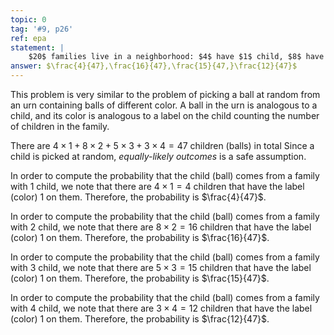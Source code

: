 ```yaml
---
topic: 0
tag: '#9, p26'
ref: epa
statement: | 
    $20$ families live in a neighborhood: $4$ have $1$ child, $8$ have $2$ children, $5$ have $3$ children, and $3$ have $4$ children. If we pick a child at random, what is the probability that they come from a family with $1, 2, 3, 4$ children?
answer: $\frac{4}{47},\frac{16}{47},\frac{15}{47,}\frac{12}{47}$
---
```

This problem is very similar to the problem of picking a ball at random from an urn containing balls of different color. A ball in the urn is analogous to a child, and its color is analogous to a label on the child counting the number of children in the family.

There are $4\times1+8\times2+5\times3+3\times4=47$ children (balls) in total Since a child is picked at random, *equally-likely outcomes* is a safe assumption. 

In order to compute the probability that the child (ball) comes from a family with $1$ child, we note that there are $4\times1=4$ children that have the label (color) $1$ on them. Therefore, the probability is $\frac{4}{47}$.

In order to compute the probability that the child (ball) comes from a family with $2$ child, we note that there are $8\times2=16$ children that have the label (color) $1$ on them. Therefore, the probability is $\frac{16}{47}$.

In order to compute the probability that the child (ball) comes from a family with $3$ child, we note that there are $5\times3=15$ children that have the label (color) $1$ on them. Therefore, the probability is $\frac{15}{47}$.

In order to compute the probability that the child (ball) comes from a family with $4$ child, we note that there are $3\times4=12$ children that have the label (color) $1$ on them. Therefore, the probability is $\frac{12}{47}$.